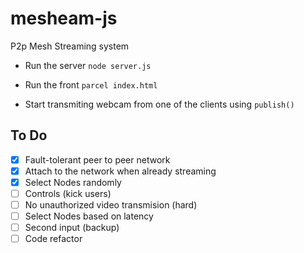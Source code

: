 # mesheam-js

P2p Mesh Streaming system

* Run the server `node server.js`
* Run the front `parcel index.html`

* Start transmiting webcam from one of the clients using `publish()`

## To Do

* [x] Fault-tolerant peer to peer network
* [x] Attach to the network when already streaming
* [x] Select Nodes randomly
* [ ] Controls (kick users)
* [ ] No unauthorized video transmision (hard)
* [ ] Select Nodes based on latency
* [ ] Second input (backup)
* [ ] Code refactor
